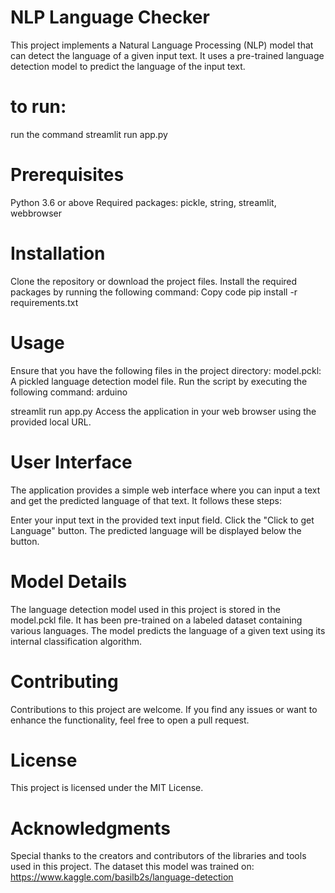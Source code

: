 # NLP Language Checker
This project implements a Natural Language Processing (NLP) model that can detect the language of a given input text. It uses a pre-trained language detection model to predict the language of the input text.
# to run:
run the command 
streamlit run app.py
# Prerequisites
Python 3.6 or above
Required packages: pickle, string, streamlit, webbrowser
# Installation
Clone the repository or download the project files.
Install the required packages by running the following command:
Copy code
pip install -r requirements.txt
# Usage
Ensure that you have the following files in the project directory:
model.pckl: A pickled language detection model file.
Run the script by executing the following command:
arduino

streamlit run app.py
Access the application in your web browser using the provided local URL.
# User Interface
The application provides a simple web interface where you can input a text and get the predicted language of that text. It follows these steps:

Enter your input text in the provided text input field.
Click the "Click to get Language" button.
The predicted language will be displayed below the button.
# Model Details
The language detection model used in this project is stored in the model.pckl file. It has been pre-trained on a labeled dataset containing various languages. The model predicts the language of a given text using its internal classification algorithm.

# Contributing
Contributions to this project are welcome. If you find any issues or want to enhance the functionality, feel free to open a pull request.

# License
This project is licensed under the MIT License.

# Acknowledgments
Special thanks to the creators and contributors of the libraries and tools used in this project.
The dataset this model was trained on:
  https://www.kaggle.com/basilb2s/language-detection
